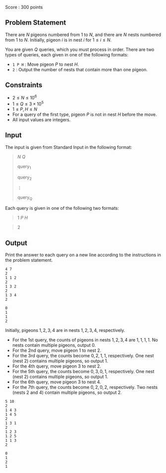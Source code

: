 Score : $300$ points

## Problem Statement

There are $N$ pigeons numbered from $1$ to $N$, and there are $N$ nests numbered from $1$ to $N$. Initially, pigeon $i$ is in nest $i$ for $1\leq i\leq N$.

You are given $Q$ queries, which you must process in order. There are two types of queries, each given in one of the following formats:

- `1 P H` : Move pigeon $P$ to nest $H$.
- `2` : Output the number of nests that contain more than one pigeon.

## Constraints

- $2 \leq N \leq 10^6$
- $1 \leq Q \leq 3\times 10^5$
- $1 \leq P, H \leq N$
- For a query of the first type, pigeon $P$ is not in nest $H$ before the move.
- All input values are integers.

## Input

The input is given from Standard Input in the following format:

> $N$ $Q$
> 
> $\mathrm{query}_1$
> 
> $\mathrm{query}_2$
> 
> $\vdots$
> 
> $\mathrm{query}_Q$

Each query is given in one of the following two formats:

> $1$ $P$ $H$

> $2$

## Output

Print the answer to each query on a new line according to the instructions in the problem statement.

```input1
4 7
2
1 1 2
2
1 3 2
2
1 3 4
2
```

```output1
0
1
1
2
```

Initially, pigeons $1,2,3,4$ are in nests $1,2,3,4$, respectively.

- For the 1st query, the counts of pigeons in nests $1,2,3,4$ are $1,1,1,1$. No nests contain multiple pigeons, output $0$.
- For the 2nd query, move pigeon $1$ to nest $2$.
- For the 3rd query, the counts become $0,2,1,1$, respectively. One nest (nest $2$) contains multiple pigeons, so output $1$.
- For the 4th query, move pigeon $3$ to nest $2$.
- For the 5th query, the counts become $0,3,0,1$, respectively. One nest (nest $2$) contains multiple pigeons, so output $1$.
- For the 6th query, move pigeon $3$ to nest $4$.
- For the 7th query, the counts become $0,2,0,2$, respectively. Two nests (nests $2$ and $4$) contain multiple pigeons, so output $2$.

```input2
5 10
2
1 4 3
1 4 5
2
1 3 1
2
1 2 3
1 2 5
1 1 3
2
```

```output2
0
1
2
1
```